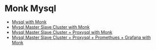# Monk Mysql

- [Mysql with Monk](mysql/README.md)
- [Mysql Master Slave Cluster with Monk](mysql-master-slave/README.md)
- [Mysql Master Slave Cluster + Proxysql  with Monk](mysql-master-slave-proxysql/README.md)
- [Mysql Master Slave Cluster + Proxysql + Promethues + Grafana with Monk](mysql-master-slave-proxysql-grafana-promethues/README.md)
